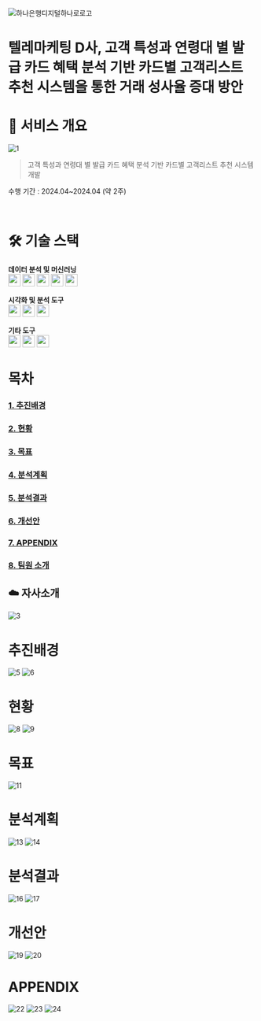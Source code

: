 ![하나은행디지털하나로로고](https://github.com/HRHRHRSSS/IToutsourcing_data_project/assets/138752144/9d1330a5-9adb-4a67-afc6-0c2749ea6509)
<br>

# 텔레마케팅 D사, 고객 특성과 연령대 별 발급 카드 혜택 분석 기반 카드별 고객리스트 추천 시스템을 통한 거래 성사율 증대 방안

# 📌 서비스 개요
![1](https://github.com/HRHRHRSSS/telemarketing_data_project/assets/138752144/b3094a3d-134b-49f7-be87-040fcdb12445)

>  고객 특성과 연령대 별 발급 카드 혜택 분석 기반 카드별 고객리스트 추천 시스템 개발

수행 기간 : 2024.04~2024.04 (약 2주)

<br>

# 🛠️ 기술 스택
**데이터 분석 및 머신러닝**
<br/>
<img src="https://img.shields.io/badge/python-3776AB?style=for-the-badge&logo=python&logoColor=white" width="auto" height="25">
<img src="https://img.shields.io/badge/scikitlearn-F7931E?style=for-the-badge&logo=scikit-learn&logoColor=white" width="auto" height="25">
<img src="https://img.shields.io/badge/pandas-150458?style=for-the-badge&logo=pandas&logoColor=white" width="auto" height="25">
<img src="https://img.shields.io/badge/numpy-013243?style=for-the-badge&logo=numpy&logoColor=white" width="auto" height="25">
<img src="https://img.shields.io/badge/jupyter-F37626?style=for-the-badge&logo=jupyter&logoColor=white" width="auto" height="25">


**시각화 및 분석 도구**
<br/>
<img src="https://img.shields.io/badge/plotly-3F4F75?style=for-the-badge&logo=plotly&logoColor=white" width="auto" height="25">
<img src="https://img.shields.io/badge/seaborn-388E3C?style=for-the-badge&logo=seaborn&logoColor=white" width="auto" height="25">
<img src="https://img.shields.io/badge/matplotlib-3776AB?style=for-the-badge&logo=matplotlib&logoColor=white" width="auto" height="25">

**기타 도구**
<br/>
<img src="https://img.shields.io/badge/figma-F24E1E?style=for-the-badge&logo=figma&logoColor=white" width="auto" height="25">
<img src="https://img.shields.io/badge/canva-00C4CC?style=for-the-badge&logo=canva&logoColor=white" width="auto" height="25">
<img src="https://img.shields.io/badge/github-181717?style=for-the-badge&logo=github&logoColor=white" width="auto" height="25">
<br/>

# 목차

### [**1. 추진배경**](#추진배경)

### [**2. 현황**](#현황)

### [**3. 목표**](#목표)

### [**4. 분석계획**](#분석계획)

### [**5. 분석결과**](#분석결과)

### [**6. 개선안**](#개선안)

### [**7. APPENDIX**](#appendix)

### [**8. 팀원 소개**](#팀원-소개)

## ☁️ 자사소개
![3](https://github.com/HRHRHRSSS/telemarketing_data_project/assets/138752144/ec2fa780-a6c4-4211-bd4e-51dcff85e6be)

# 추진배경
![5](https://github.com/HRHRHRSSS/telemarketing_data_project/assets/138752144/2136850a-78f9-4642-bb7e-c28f06ec961e)
![6](https://github.com/HRHRHRSSS/telemarketing_data_project/assets/138752144/8f4e8ba2-622b-4e58-b384-8af91a179673)

# 현황
![8](https://github.com/HRHRHRSSS/telemarketing_data_project/assets/138752144/7bcfb7fd-0f9f-4abc-8224-2f5f595ebe15)
![9](https://github.com/HRHRHRSSS/telemarketing_data_project/assets/138752144/16833899-50fa-41b7-acde-75a45a765c28)

# 목표
![11](https://github.com/HRHRHRSSS/telemarketing_data_project/assets/138752144/4cd17314-ea02-4d93-a6ad-da8e958bb965)

# 분석계획
![13](https://github.com/HRHRHRSSS/telemarketing_data_project/assets/138752144/4f8cca5e-7c15-4a73-a900-be4b4d5ca5ac)
![14](https://github.com/HRHRHRSSS/telemarketing_data_project/assets/138752144/c139cd2c-b5db-4974-8297-3f9c6cbd1459)

# 분석결과
![16](https://github.com/HRHRHRSSS/telemarketing_data_project/assets/138752144/9430537a-45e7-4e65-a544-b1ac37b3e017)
![17](https://github.com/HRHRHRSSS/telemarketing_data_project/assets/138752144/1de7ce7d-e24d-41cd-a932-5301fe92633f)

# 개선안
![19](https://github.com/HRHRHRSSS/telemarketing_data_project/assets/138752144/5f807448-93c4-46c1-8d34-f5516e3003c0)
![20](https://github.com/HRHRHRSSS/telemarketing_data_project/assets/138752144/bc8bb128-3e95-4003-aeee-6745d43bfce1)

# APPENDIX
![22](https://github.com/HRHRHRSSS/telemarketing_data_project/assets/138752144/0788e8f7-0b8d-4576-bdea-e5fcc9e11642)
![23](https://github.com/HRHRHRSSS/telemarketing_data_project/assets/138752144/2787530c-da2a-4ebd-9a20-ef24dec0ed19)
![24](https://github.com/HRHRHRSSS/telemarketing_data_project/assets/138752144/5de29198-d19c-4216-aa81-59d16ddc9dce)


